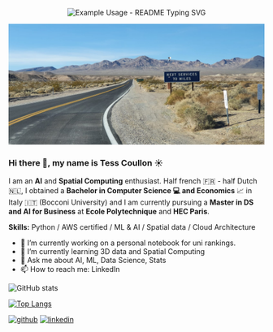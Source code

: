 <!-- markdownlint-disable MD033 MD041 -->

<p align="center">
  <img src="https://readme-typing-svg.demolab.com/?lines=Welcome+to+my+GitHub;Hope+you+will+like+it+!;I+would+love+to+chat+:)&font=Fira%20Code&center=true&width=380&height=50&duration=4000&pause=1000" alt="Example Usage - README Typing SVG">
</p>


<img src="https://raw.githubusercontent.com/tesscln/tesscln/refs/heads/main/ACCU4692.jpg" alt="I am a Data Science and AI student" width="600"/>

### Hi there 👋, my name is Tess Coullon ☀️

I am an **AI** and **Spatial Computing** enthusiast. Half french 🇫🇷 - half Dutch 🇳🇱, I obtained a **Bachelor in Computer Science 💻 and Economics** 📈 in Italy 🇮🇹 (Bocconi University) and I am currently pursuing a **Master in DS and AI for Business** at **Ecole Polytechnique** and **HEC Paris**.


**Skills:** Python / AWS certified / ML & AI / Spatial data / Cloud Architecture



- 🔭 I’m currently working on a personal notebook for uni rankings. 
- 🌱 I’m currently learning 3D data and Spatial Computing 
- 💬 Ask me about AI, ML, Data Science, Stats 
- 📫 How to reach me: LinkedIn
  

![GitHub stats](https://github-readme-stats.vercel.app/api?username=tesscln&show_icons=true&count_private=true)  


[![Top Langs](https://github-readme-stats.vercel.app/api/top-langs/?username=tesscln)](https://github.com/anuraghazra/github-readme-stats)



[<img src='https://cdn.jsdelivr.net/npm/simple-icons@3.0.1/icons/github.svg' alt='github' height='40'>](https://github.com/tesscln)  [<img src='https://cdn.jsdelivr.net/npm/simple-icons@3.0.1/icons/linkedin.svg' alt='linkedin' height='40'>](https://www.linkedin.com/in/tesscoullon/)  
